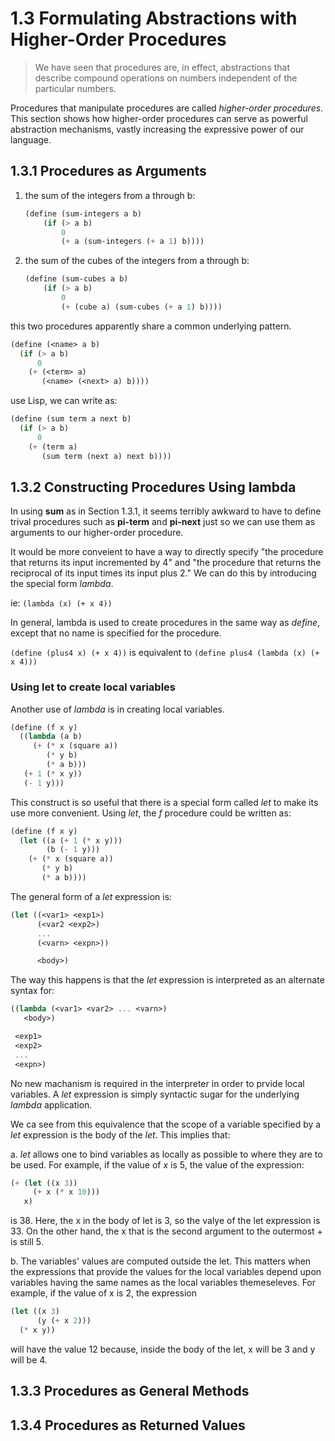 # 1.3 Formulating Abstractions with Higher-Order Procedures

> We have seen that procedures are, in effect, abstractions that describe compound operations on numbers independent of the particular numbers.

Procedures that manipulate procedures are called _higher-order procedures_. This section shows how higher-order procedures can serve as powerful abstraction mechanisms, vastly increasing the expressive power of our language.

## 1.3.1 Procedures as Arguments

1. the sum of the integers from a through b:

   ```Scheme
   (define (sum-integers a b)
       (if (> a b)
           0
           (+ a (sum-integers (+ a 1) b))))
   ```

2. the sum of the cubes of the integers from a through b:

   ```Scheme
   (define (sum-cubes a b)
       (if (> a b)
           0
           (+ (cube a) (sum-cubes (+ a 1) b))))
   ```

this two procedures apparently share a common underlying pattern.

```Scheme
(define (<name> a b)
  (if (> a b)
      0
    (+ (<term> a)
       (<name> (<next> a) b))))
```

use Lisp, we can write as:

```Scheme
(define (sum term a next b)
  (if (> a b)
      0
    (+ (term a)
       (sum term (next a) next b))))
```

## 1.3.2 Constructing Procedures Using lambda

In using **sum** as in Section 1.3.1, it seems terribly awkward to have to define trival procedures such as **pi-term** and **pi-next** just so we can use them as arguments to our higher-order procedure.

It would be more conveient to have a way to directly specify "the procedure that returns its input incremented by 4" and "the procedure that returns the reciprocal of its input times its input plus 2." We can do this by introducing the special form _lambda_.

ie: `(lambda (x) (+ x 4))`

In general, lambda is used to create procedures in the same way as _define_, except that no name is specified for the procedure.

`(define (plus4 x) (+ x 4))` is equivalent to `(define plus4 (lambda (x) (+ x 4)))`

### Using let to create local variables

Another use of _lambda_ is in creating local variables.

```Scheme
(define (f x y)
  ((lambda (a b)
     (+ (* x (square a))
        (* y b)
        (* a b)))
   (+ 1 (* x y))
   (- 1 y)))
```

This construct is so useful that there is a special form called _let_ to make its use more convenient. Using _let_, the _f_ procedure could be written as:

```Scheme
(define (f x y)
  (let ((a (+ 1 (* x y)))
        (b (- 1 y)))
    (+ (* x (square a))
       (* y b)
       (* a b))))
```

The general form of a _let_ expression is:

```Scheme
(let ((<var1> <exp1>)
      (<var2 <exp2>)
      ...
      (<varn> <expn>))

      <body>)
```

The way this happens is that the _let_ expression is interpreted as an alternate syntax for:

```Scheme
((lambda (<var1> <var2> ... <varn>)
   <body>)

 <exp1>
 <exp2>
 ...
 <expn>)
```

No new machanism is required in the interpreter in order to prvide local variables. A _let_ expression is simply syntactic sugar for the underlying _lambda_ application.

We ca see from this equivalence that the scope of a variable specified by a _let_ expression is the body of the _let_. This implies that:

a. _let_ allows one to bind variables as locally as possible to where they are to be used. For example, if the value of _x_ is 5, the value of the expression:

```Scheme
(+ (let ((x 3))
     (+ x (* x 10)))
   x)
```

is 38. Here, the x in the body of let is 3, so the valye of the let expression is 33. On the other hand, the x that is the second argument to the outermost + is still 5.

b. The variables' values are computed outside the let. This matters when the expressions that provide the values for the local variables depend upon variables having the same names as the local variables themeseleves. For example, if the value of x is 2, the expression

```Scheme
(let ((x 3)
      (y (+ x 2)))
  (* x y))
```

will have the value 12 because, inside the body of the let, x will be 3 and y will be 4.

## 1.3.3 Procedures as General Methods

## 1.3.4 Procedures as Returned Values
